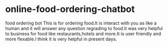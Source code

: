 # online-food-ordering-chatbot
food ordering bot 
             This is for ordering food.It is interact with you as like a human and it will answer any question regrading to food.It was very helpful to business for food like restaurants,hotels and more.It is user friendly and more flexable.I think it is very helpful in present days.
